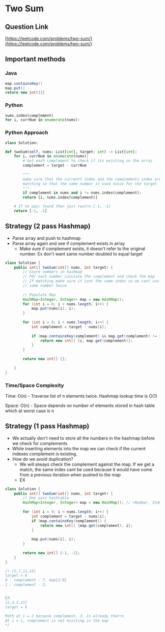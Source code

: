 # Two Sum

## Question Link

[https://leetcode.com/problems/two-sum/](https://leetcode.com/problems/two-sum/)

## Important  methods
### Java

``` java 
map.containsKey()
map.put()
return new int[]{}
```
### Python

``` python
nums.index(complement)
for i, currNum in enumerate(nums):

```

### Python Approach
```python
class Solution:

def twoSum(self, nums: List[int], target: int) -> List[int]:
	for i, currNum in enumerate(nums):
		# Get each complement to check if its existing in the array
		complement = target - currNum
		
		""" 
		make sure that the currentt index and the complements index arent
		matching so that the same number is used twice for the target
		"""
		if complement in nums and i != nums.index(complement):
		return [i, nums.index(complement)]

	# If no pair found then just reutrn [-1, -1]
	return [-1, -1]
```


## Strategy (2 pass Hashmap)

* Parse array and push to hashmap
* Parse array again and see if complement exists in array
  * Make sure if complement exists, it doesn't refer to the original number. Ex don't want same number doubled to equal target



```java
class Solution {
    public int[] twoSum(int[] nums, int target) {
        // Store numbers in hashmap 
        // FOr each number calulate the complement and check the map
        // If matching make sure it isnt the same index so we cant use
        // same number twice
        
        // Populate Map 
        HashMap<Integer, Integer> map = new HashMap();
        for (int i = 0; i < nums.length; i++) {
            map.put(nums[i], i);
        }
        
        for (int i = 0; i < nums.length; i++) {
            int complement = target - nums[i];
            
            if (map.containsKey(complement) && map.get(complement) != i) {
                return new int[] {i, map.get(complement)};
            }
        }
        
        return new int[] {};
        
    }
}

```

### Time/Space Complexity

Time: O(n) - Traverse list of n elements twice. Hashmap lookup time is O(1)

Space: O(n) - Space depends on number of elements stored in hash table which at worst case is n&#x20;

## Strategy (1 pass Hashmap)

* We actually don't need to store all the numbers in the hashmap before we check for complements
* While inserting elements into the map we can check if the current indexes complement is existing.&#x20;
* How do we avoid duplication?
  * We will always check the complement against the map. If we get a match, the same index cant be used because it would have come from a previous iteration when pushed to the map
  * EX

```java
class Solution {
    public int[] twoSum(int[] nums, int target) {
        // One pass hashtable
        HashMap<Integer, Integer> map = new HashMap(); // <Number, Index>
        
        for (int i = 0; i < nums.length; i++) {
            int complement = target - nums[i];
            if (map.containsKey(complement)) {
                return new int[] {map.get(complement), i};
            }
            
            map.put(nums[i], i);
        }
        
        return new int[] {-1, -1};
    }
}

/* [2,7,11,15]
target = 9
0 : complement - 7, map{2:0}
1 : complement - 2, 


EX.
[2,3,3,15]
target = 6

Math at i = 2 because complement, 3, is already therre
At i = 1, complement is not existing in the map 
*/
```
